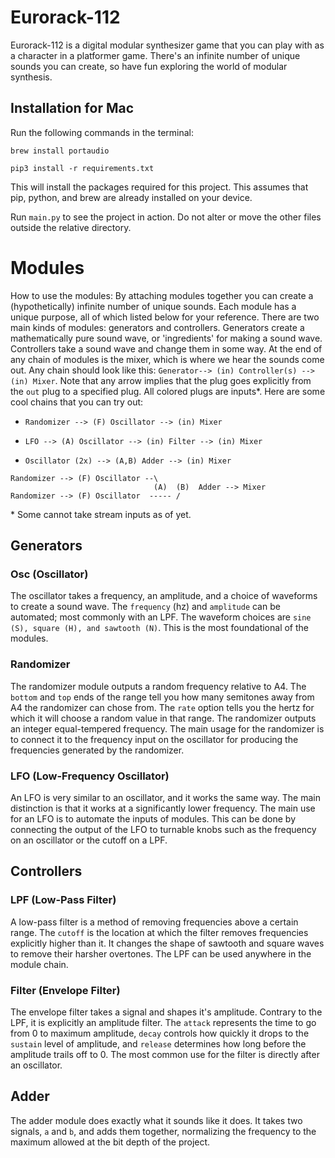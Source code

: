 # Eurorack-112
Eurorack-112 is a digital modular synthesizer game that you can play with as a character in a platformer game. There's an infinite number of unique sounds you can create, so have fun exploring the world of modular synthesis. 

## Installation for Mac
Run the following commands in the terminal: 

`brew install portaudio`

`pip3 install -r requirements.txt`

This will install the packages required for this project.
This assumes that pip, python, and brew are already installed on your device.  

Run `main.py` to see the project in action. Do not alter or move the other files outside the relative directory.


# Modules
How to use the modules: 
By attaching modules together you can create a (hypothetically) infinite number of unique sounds. Each module has a unique purpose, all of which listed below for your reference. There are two main kinds of modules: generators and controllers. Generators create a mathematically pure sound wave, or 'ingredients' for making a sound wave. Controllers take a sound wave and change them in some way. At the end of any chain of modules is the mixer, which is where we hear the sounds come out. Any chain should look like this: `Generator--> (in) Controller(s) --> (in) Mixer`. Note that any arrow implies that the plug goes explicitly from the `out` plug to a specified plug. All colored plugs are inputs*. Here are some cool chains that you can try out:

* `Randomizer --> (F) Oscillator --> (in) Mixer` 

* `LFO --> (A) Oscillator --> (in) Filter --> (in) Mixer`

* `Oscillator (2x) --> (A,B) Adder --> (in) Mixer`

```
Randomizer --> (F) Oscillator --\
                                (A)  (B)  Adder --> Mixer
Randomizer --> (F) Oscillator  ----- /
```


\* Some cannot take stream inputs as of yet.
## Generators

### Osc (Oscillator)
The oscillator takes a frequency, an amplitude, and a choice of waveforms to create a sound wave. The  `frequency` (hz) and `amplitude` can be automated; most commonly with an LPF. The waveform choices are `sine (S), square (H), and sawtooth (N)`. This is the most foundational of the modules. 

### Randomizer
The randomizer module outputs a random frequency relative to A4. The `bottom` and `top` ends of the range tell you how many semitones away from A4 the randomizer can chose from. The `rate` option tells you the hertz for which it will choose a random value in that range. The randomizer outputs an integer equal-tempered frequency. The main usage for the randomizer is to connect it to the frequency input on the oscillator for producing the frequencies generated by the randomizer. 

### LFO (Low-Frequency Oscillator)
An LFO is very similar to an oscillator, and it works the same way. The main distinction is that it works at a significantly lower frequency. The main use for an LFO is to automate the inputs of modules. This can be done by connecting the output of the LFO to turnable knobs such as the frequency on an oscillator or the cutoff on a LPF.

## Controllers

### LPF (Low-Pass Filter)
A low-pass filter is a method of removing frequencies above a certain range. The `cutoff` is the location at which the filter removes frequencies explicitly higher than it. It changes the shape of sawtooth and square waves to remove their harsher overtones. The LPF can be used anywhere in the module chain.

### Filter (Envelope Filter)
The envelope filter takes a signal and shapes it's amplitude. Contrary to the LPF, it is explicitly an amplitude filter. The `attack` represents the time to go from 0 to maximum amplitude, `decay` controls how quickly it drops to the `sustain` level of amplitude, and `release` determines how long before the amplitude trails off to 0. The most common use for the filter is directly after an oscillator. 

## Adder 
The adder module does exactly what it sounds like it does. It takes two signals, `a` and `b`, and adds them together, normalizing the frequency to the maximum allowed at the bit depth of the project.

